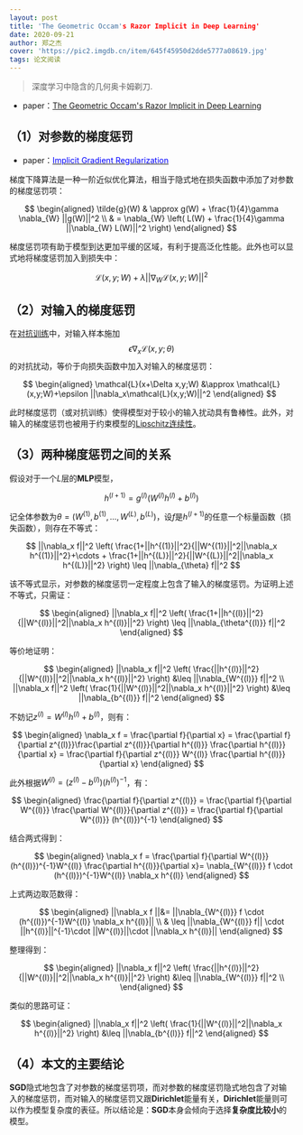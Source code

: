 ```yaml
---
layout: post
title: 'The Geometric Occam's Razor Implicit in Deep Learning'
date: 2020-09-21
author: 郑之杰
cover: 'https://pic2.imgdb.cn/item/645f45950d2dde5777a08619.jpg'
tags: 论文阅读
---
```


> 深度学习中隐含的几何奥卡姆剃刀.

- paper：[The Geometric Occam's Razor Implicit in Deep Learning](https://arxiv.org/abs/2111.15090)

## （1）对参数的梯度惩罚

- paper：[<font color=blue>Implicit Gradient Regularization</font>](https://0809zheng.github.io/2020/09/20/implicit.html)

梯度下降算法是一种一阶近似优化算法，相当于隐式地在损失函数中添加了对参数的梯度惩罚项：

$$
\begin{aligned}
\tilde{g}(W) & \approx g(W) + \frac{1}{4}\gamma \nabla_{W} ||g(W)||^2 \\
& = \nabla_{W} \left( L(W) + \frac{1}{4}\gamma ||\nabla_{W} L(W)||^2 \right)
\end{aligned}
$$

梯度惩罚项有助于模型到达更加平缓的区域，有利于提高泛化性能。此外也可以显式地将梯度惩罚加入到损失中：

$$ \mathcal{L}(x,y;W) + \lambda ||\nabla_{W} \mathcal{L}(x,y;W)||^2  $$


## （2）对输入的梯度惩罚

在[对抗训练](https://0809zheng.github.io/2020/07/26/adversirial_attack_in_classification.html#-%E8%AE%A8%E8%AE%BA%E5%AF%B9%E6%8A%97%E8%AE%AD%E7%BB%83%E4%B8%8E%E6%A2%AF%E5%BA%A6%E6%83%A9%E7%BD%9A)中，对输入样本施加$$\epsilon \nabla_x \mathcal{L}(x,y;\theta)$$的对抗扰动，等价于向损失函数中加入对输入的梯度惩罚：

$$
\begin{aligned}
\mathcal{L}(x+\Delta x,y;W) &\approx \mathcal{L}(x,y;W)+\epsilon ||\nabla_x\mathcal{L}(x,y;W)||^2
\end{aligned}
$$

此时梯度惩罚（或对抗训练）使得模型对于较小的输入扰动具有鲁棒性。此外，对输入的梯度惩罚也被用于约束模型的[Lipschitz连续性](https://0809zheng.github.io/2022/10/11/lipschitz.html#2%E6%A2%AF%E5%BA%A6%E6%83%A9%E7%BD%9A-gradient-penalty)。

## （3）两种梯度惩罚之间的关系

假设对于一个$L$层的**MLP**模型，

$$
h^{(l+1)} = g^{(l)}(W^{(l)}h^{(l)}+b^{(l)})
$$

记全体参数为$\theta = (W^{(1)},b^{(1)},...,W^{(L)},b^{(L)})$，设$f$是$h^{(l+1)}$的任意一个标量函数（损失函数），则存在不等式：

$$
||\nabla_x f||^2 \left( \frac{1+||h^{(1)}||^2}{||W^{(1)}||^2||\nabla_x h^{(1)}||^2}+\cdots + \frac{1+||h^{(L)}||^2}{||W^{(L)}||^2||\nabla_x h^{(L)}||^2}  \right) \leq ||\nabla_{\theta} f||^2 
$$

该不等式显示，对参数的梯度惩罚一定程度上包含了输入的梯度惩罚。为证明上述不等式，只需证：

$$
\begin{aligned}
||\nabla_x f||^2 \left( \frac{1+||h^{(l)}||^2}{||W^{(l)}||^2||\nabla_x h^{(l)}||^2} \right) \leq ||\nabla_{\theta^{(l)}} f||^2 
\end{aligned}
$$

等价地证明：

$$
\begin{aligned}
||\nabla_x f||^2 \left( \frac{||h^{(l)}||^2}{||W^{(l)}||^2||\nabla_x h^{(l)}||^2} \right) &\leq ||\nabla_{W^{(l)}} f||^2 \\
||\nabla_x f||^2 \left( \frac{1}{||W^{(l)}||^2||\nabla_x h^{(l)}||^2} \right) &\leq ||\nabla_{b^{(l)}} f||^2 
\end{aligned}
$$

不妨记$z^{(l)}=W^{(l)}h^{(l)}+b^{(l)}$，则有：

$$
\begin{aligned}
\nabla_x f = \frac{\partial f}{\partial x} = \frac{\partial f}{\partial z^{(l)}}\frac{\partial z^{(l)}}{\partial h^{(l)}} \frac{\partial h^{(l)}}{\partial x} = \frac{\partial f}{\partial z^{(l)}} W^{(l)} \frac{\partial h^{(l)}}{\partial x}
\end{aligned}
$$

此外根据$W^{(l)}=(z^{(l)}-b^{(l)})(h^{(l)})^{-1}$，有：

$$
\begin{aligned}
\frac{\partial f}{\partial z^{(l)}} = \frac{\partial f}{\partial W^{(l)}} \frac{\partial W^{(l)}}{\partial z^{(l)}} = \frac{\partial f}{\partial W^{(l)}} (h^{(l)})^{-1}
\end{aligned}
$$

结合两式得到：

$$
\begin{aligned}
\nabla_x f = \frac{\partial f}{\partial W^{(l)}} (h^{(l)})^{-1}W^{(l)} \frac{\partial h^{(l)}}{\partial x}= \nabla_{W^{(l)}} f \cdot (h^{(l)})^{-1}W^{(l)} \nabla_x h^{(l)}
\end{aligned}
$$

上式两边取范数得：


$$
\begin{aligned}
||\nabla_x f ||&= ||\nabla_{W^{(l)}} f \cdot (h^{(l)})^{-1}W^{(l)} \nabla_x h^{(l)}|| \\
& \leq ||\nabla_{W^{(l)}} f|| \cdot ||h^{(l)}||^{-1}\cdot ||W^{(l)}||\cdot ||\nabla_x h^{(l)}||
\end{aligned}
$$

整理得到：

$$
\begin{aligned}
||\nabla_x f||^2 \left( \frac{||h^{(l)}||^2}{||W^{(l)}||^2||\nabla_x h^{(l)}||^2} \right) &\leq ||\nabla_{W^{(l)}} f||^2 \\
\end{aligned}
$$

类似的思路可证：

$$
\begin{aligned}
||\nabla_x f||^2 \left( \frac{1}{||W^{(l)}||^2||\nabla_x h^{(l)}||^2} \right) &\leq ||\nabla_{b^{(l)}} f||^2 
\end{aligned}
$$

## （4）本文的主要结论

**SGD**隐式地包含了对参数的梯度惩罚项，而对参数的梯度惩罚隐式地包含了对输入的梯度惩罚，而对输入的梯度惩罚又跟**Dirichlet**能量有关，**Dirichlet**能量则可以作为模型复杂度的表征。所以结论是：**SGD**本身会倾向于选择**复杂度比较小**的模型。
